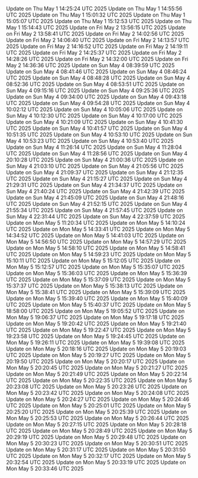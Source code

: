 Update on Thu May  1 14:25:24 UTC 2025
Update on Thu May  1 14:55:56 UTC 2025
Update on Thu May  1 15:01:32 UTC 2025
Update on Thu May  1 15:05:07 UTC 2025
Update on Thu May  1 15:12:53 UTC 2025
Update on Thu May  1 15:14:43 UTC 2025
Update on Fri May  2 13:56:15 UTC 2025
Update on Fri May  2 13:58:41 UTC 2025
Update on Fri May  2 14:02:56 UTC 2025
Update on Fri May  2 14:06:40 UTC 2025
Update on Fri May  2 14:13:57 UTC 2025
Update on Fri May  2 14:16:52 UTC 2025
Update on Fri May  2 14:19:11 UTC 2025
Update on Fri May  2 14:25:37 UTC 2025
Update on Fri May  2 14:28:26 UTC 2025
Update on Fri May  2 14:32:00 UTC 2025
Update on Fri May  2 14:36:36 UTC 2025
Update on Sun May  4 08:39:59 UTC 2025
Update on Sun May  4 08:41:46 UTC 2025
Update on Sun May  4 08:46:24 UTC 2025
Update on Sun May  4 08:48:28 UTC 2025
Update on Sun May  4 08:52:36 UTC 2025
Update on Sun May  4 08:53:51 UTC 2025
Update on Sun May  4 09:15:16 UTC 2025
Update on Sun May  4 09:25:36 UTC 2025
Update on Sun May  4 09:34:00 UTC 2025
Update on Sun May  4 09:43:18 UTC 2025
Update on Sun May  4 09:54:28 UTC 2025
Update on Sun May  4 10:02:12 UTC 2025
Update on Sun May  4 10:05:06 UTC 2025
Update on Sun May  4 10:12:30 UTC 2025
Update on Sun May  4 10:17:00 UTC 2025
Update on Sun May  4 10:21:09 UTC 2025
Update on Sun May  4 10:41:30 UTC 2025
Update on Sun May  4 10:41:57 UTC 2025
Update on Sun May  4 10:51:35 UTC 2025
Update on Sun May  4 10:53:10 UTC 2025
Update on Sun May  4 10:53:23 UTC 2025
Update on Sun May  4 10:53:40 UTC 2025
Update on Sun May  4 11:26:14 UTC 2025
Update on Sun May  4 11:28:04 UTC 2025
Update on Sun May  4 11:28:56 UTC 2025
Update on Sun May  4 20:10:28 UTC 2025
Update on Sun May  4 21:00:36 UTC 2025
Update on Sun May  4 21:03:10 UTC 2025
Update on Sun May  4 21:05:56 UTC 2025
Update on Sun May  4 21:09:37 UTC 2025
Update on Sun May  4 21:12:35 UTC 2025
Update on Sun May  4 21:15:27 UTC 2025
Update on Sun May  4 21:29:31 UTC 2025
Update on Sun May  4 21:34:37 UTC 2025
Update on Sun May  4 21:40:24 UTC 2025
Update on Sun May  4 21:42:39 UTC 2025
Update on Sun May  4 21:45:09 UTC 2025
Update on Sun May  4 21:48:16 UTC 2025
Update on Sun May  4 21:52:15 UTC 2025
Update on Sun May  4 21:55:34 UTC 2025
Update on Sun May  4 21:57:45 UTC 2025
Update on Sun May  4 22:31:44 UTC 2025
Update on Sun May  4 22:37:59 UTC 2025
Update on Mon May  5 11:20:34 UTC 2025
Update on Mon May  5 14:10:24 UTC 2025
Update on Mon May  5 14:33:41 UTC 2025
Update on Mon May  5 14:34:52 UTC 2025
Update on Mon May  5 14:41:03 UTC 2025
Update on Mon May  5 14:56:50 UTC 2025
Update on Mon May  5 14:57:29 UTC 2025
Update on Mon May  5 14:58:10 UTC 2025
Update on Mon May  5 14:58:41 UTC 2025
Update on Mon May  5 14:59:23 UTC 2025
Update on Mon May  5 15:10:11 UTC 2025
Update on Mon May  5 15:12:05 UTC 2025
Update on Mon May  5 15:12:57 UTC 2025
Update on Mon May  5 15:35:07 UTC 2025
Update on Mon May  5 15:36:03 UTC 2025
Update on Mon May  5 15:36:39 UTC 2025
Update on Mon May  5 15:37:09 UTC 2025
Update on Mon May  5 15:37:37 UTC 2025
Update on Mon May  5 15:38:13 UTC 2025
Update on Mon May  5 15:38:41 UTC 2025
Update on Mon May  5 15:39:09 UTC 2025
Update on Mon May  5 15:39:40 UTC 2025
Update on Mon May  5 15:40:09 UTC 2025
Update on Mon May  5 15:40:37 UTC 2025
Update on Mon May  5 18:58:00 UTC 2025
Update on Mon May  5 19:05:52 UTC 2025
Update on Mon May  5 19:06:37 UTC 2025
Update on Mon May  5 19:17:18 UTC 2025
Update on Mon May  5 19:20:42 UTC 2025
Update on Mon May  5 19:21:40 UTC 2025
Update on Mon May  5 19:22:47 UTC 2025
Update on Mon May  5 19:23:58 UTC 2025
Update on Mon May  5 19:24:45 UTC 2025
Update on Mon May  5 19:26:11 UTC 2025
Update on Mon May  5 19:39:08 UTC 2025
Update on Mon May  5 20:18:16 UTC 2025
Update on Mon May  5 20:19:03 UTC 2025
Update on Mon May  5 20:19:27 UTC 2025
Update on Mon May  5 20:19:50 UTC 2025
Update on Mon May  5 20:20:17 UTC 2025
Update on Mon May  5 20:20:45 UTC 2025
Update on Mon May  5 20:21:27 UTC 2025
Update on Mon May  5 20:21:49 UTC 2025
Update on Mon May  5 20:22:14 UTC 2025
Update on Mon May  5 20:22:35 UTC 2025
Update on Mon May  5 20:23:08 UTC 2025
Update on Mon May  5 20:23:26 UTC 2025
Update on Mon May  5 20:23:42 UTC 2025
Update on Mon May  5 20:24:08 UTC 2025
Update on Mon May  5 20:24:27 UTC 2025
Update on Mon May  5 20:24:46 UTC 2025
Update on Mon May  5 20:25:01 UTC 2025
Update on Mon May  5 20:25:20 UTC 2025
Update on Mon May  5 20:25:39 UTC 2025
Update on Mon May  5 20:25:53 UTC 2025
Update on Mon May  5 20:26:44 UTC 2025
Update on Mon May  5 20:27:15 UTC 2025
Update on Mon May  5 20:28:18 UTC 2025
Update on Mon May  5 20:28:49 UTC 2025
Update on Mon May  5 20:29:19 UTC 2025
Update on Mon May  5 20:29:48 UTC 2025
Update on Mon May  5 20:30:23 UTC 2025
Update on Mon May  5 20:30:51 UTC 2025
Update on Mon May  5 20:31:17 UTC 2025
Update on Mon May  5 20:31:50 UTC 2025
Update on Mon May  5 20:32:17 UTC 2025
Update on Mon May  5 20:32:54 UTC 2025
Update on Mon May  5 20:33:19 UTC 2025
Update on Mon May  5 20:33:46 UTC 2025
